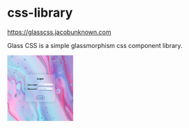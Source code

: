 # css-library

https://glasscss.jacobunknown.com

Glass CSS is a simple glassmorphism css component library.

<img src="screenshots/demo-1.png" width="30%">
